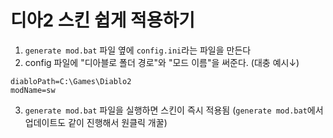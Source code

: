 # 디아2 스킨 쉽게 적용하기

1. `generate mod.bat` 파일 옆에 `config.ini`라는 파일을 만든다
2. config 파일에 "디아블로 폴더 경로"와 "모드 이름"을 써준다. (대충 예시↓)
```
diabloPath=C:\Games\Diablo2
modName=sw
```
3. `generate mod.bat` 파일을 실행하면 스킨이 즉시 적용됨 (`generate mod.bat`에서 업데이트도 같이 진행해서 원클릭 개꿀)
